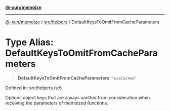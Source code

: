 [**@-xun/memoize**](../../../README.md)

***

[@-xun/memoize](../../../README.md) / [src/helpers](../README.md) / DefaultKeysToOmitFromCacheParameters

# Type Alias: DefaultKeysToOmitFromCacheParameters

> **DefaultKeysToOmitFromCacheParameters**: `"useCached"`

Defined in: src/helpers.ts:5

Options object keys that are always omitted from consideration when receiving
the parameters of memoized functions.
